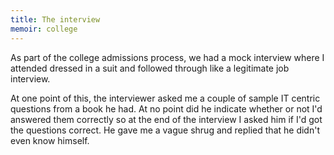 ```yaml
---
title: The interview
memoir: college
---
```


As part of the college admissions process, we had a mock interview where I attended dressed in a suit and followed through like a legitimate job interview.

At one point of this, the interviewer asked me a couple of sample IT centric questions from a book he had. At no point did he indicate whether or not I'd answered them correctly so at the end of the interview I asked him if I'd got the questions correct. He gave me a vague shrug and replied that he didn't even know himself.